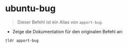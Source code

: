 # ubuntu-bug

> Dieser Befehl ist ein Alias von `apport-bug`.

- Zeige die Dokumentation für den originalen Befehl an:

`tldr apport-bug`
